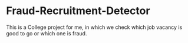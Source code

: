 # Fraud-Recruitment-Detector
This is a College project for me, in which we check which job vacancy is good to go or which one is fraud.
